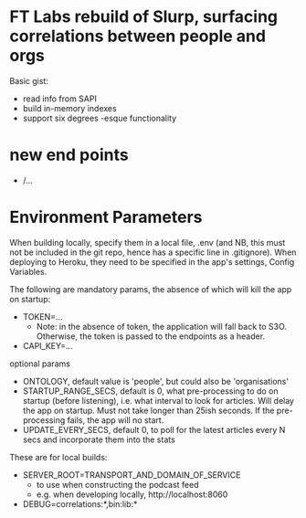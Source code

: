 # FT Labs rebuild of Slurp, surfacing correlations between people and orgs

Basic gist:

* read info from SAPI
* build in-memory indexes
* support six degrees -esque functionality

# new end points

* /...

# Environment Parameters

When building locally, specify them in a local file, .env (and NB, this must not be included in the git repo, hence has a specific line in .gitignore). When deploying to Heroku, they need to be specified in the app's settings, Config Variables.

The following are mandatory params, the absence of which will kill the app on startup:

* TOKEN=...
	* Note: in the absence of token, the application will fall back to S3O. Otherwise, the token is passed to the endpoints as a header.
* CAPI_KEY=...

optional params

* ONTOLOGY, default value is 'people', but could also be 'organisations'
* STARTUP_RANGE_SECS, default is 0, what pre-processing to do on startup (before listening), i.e. what interval to look for articles. Will delay the app on startup. Must not take longer than 25ish seconds. If the pre-processing fails, the app will no start.
* UPDATE_EVERY_SECS, default 0, to poll for the latest articles every N secs and incorporate them into the stats

These are for local builds:

* SERVER_ROOT=TRANSPORT_AND_DOMAIN_OF_SERVICE
   * to use when constructing the podcast feed
   * e.g. when developing locally, http://localhost:8060
* DEBUG=correlations:\*,bin:lib:\*

